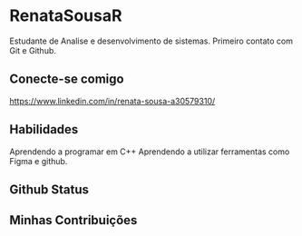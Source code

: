 # RenataSousaR
Estudante de Analise e desenvolvimento de sistemas. Primeiro contato com Git e Github.

## Conecte-se comigo
https://www.linkedin.com/in/renata-sousa-a30579310/
## Habilidades
Aprendendo a programar em C++
Aprendendo a utilizar ferramentas como Figma e github.

## Github Status

## Minhas Contribuições